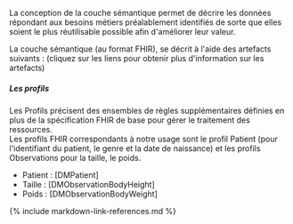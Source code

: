 
La conception de la couche sémantique permet de décrire les données répondant aux besoins métiers préalablement identifiés de sorte que elles soient le plus réutilisable possible afin d'améliorer leur valeur.

La couche sémantique (au format FHIR), se décrit à l'aide des artefacts suivants :
(cliquez sur les liens pour obtenir plus d'information sur les artefacts)

##### Les profils
Les Profils précisent des ensembles de règles supplémentaires définies en plus de la spécification FHIR de base pour 
gérer le traitement des ressources.  
Les profils FHIR correspondants à notre usage sont le profil Patient (pour l'identifiant du patient, le genre et la date de naissance) 
et les profils Observations pour la taille, le poids.

  * Patient : [DMPatient]
  * Taille : [DMObservationBodyHeight]
  * Poids : [DMObservationBodyWeight] 
  

{% include markdown-link-references.md %}